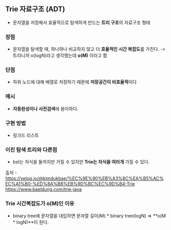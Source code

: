 ## Trie 자료구조 (ADT)
- 문자열을 저장해서 효율적으로 탐색하게 만드는 **트리 구조**의 자료구조 형태
### 장점
- 문자열을 탐색할 때, 하나하나 비교하지 않고 더 **효율적인 시간 복잡도**를 가진다. -> 트리니까 o(logN)라고 생각했는데 **o(M)** 이라고 함
### 단점
- 하위 노드에 대해 배열로 저장하기 때문에 **저장공간이 비효율적**이다

### 예시
- **자동완성이나 사전검색**에 용이하다.

### 구현 방법
- 링크드 리스트

### 이진 탐색 트리와 다른점
- bst는 자식을 둘까지만 가질 수 있지만 **Trie는 자식을 여러개** 가질 수 있다.

출처 - 
https://velog.io/@kimdukbae/%EC%9E%90%EB%A3%8C%EA%B5%AC%EC%A1%B0-%ED%8A%B8%EB%9D%BC%EC%9D%B4-Trie
https://www.baeldung.com/trie-java


### Trie 시간복잡도가 o(M)인 이유
- binary tree에 문자열을 대입하면 문자열 길이(M) * binary tree(logN) => **o(M * logN)**이 된다.